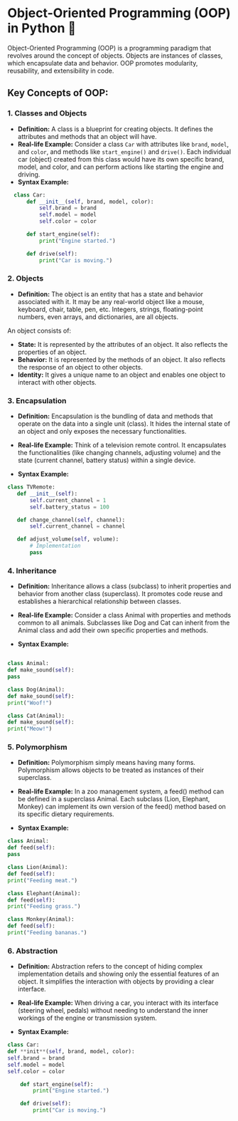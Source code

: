 # Object-Oriented Programming (OOP) in Python 🐍

Object-Oriented Programming (OOP) is a programming paradigm that revolves around the concept of objects. Objects are instances of classes, which encapsulate data and behavior. OOP promotes modularity, reusability, and extensibility in code.

## Key Concepts of OOP:

### 1. Classes and Objects

- **Definition:** A class is a blueprint for creating objects. It defines the attributes and methods that an object will have.
- **Real-life Example:** Consider a class `Car` with attributes like `brand`, `model`, and `color`, and methods like `start_engine()` and `drive()`. Each individual car (object) created from this class would have its own specific brand, model, and color, and can perform actions like starting the engine and driving.
- **Syntax Example:**

```python
  class Car:
      def __init__(self, brand, model, color):
          self.brand = brand
          self.model = model
          self.color = color

      def start_engine(self):
          print("Engine started.")

      def drive(self):
          print("Car is moving.")
```

### 2. Objects

- **Definition:** The object is an entity that has a state and behavior associated with it. It may be any real-world object like a mouse, keyboard, chair, table, pen, etc. Integers, strings, floating-point numbers, even arrays, and dictionaries, are all objects.

An object consists of:

- **State:** It is represented by the attributes of an object. It also reflects the properties of an object.
- **Behavior:** It is represented by the methods of an object. It also reflects the response of an object to other objects.
- **Identity:** It gives a unique name to an object and enables one object to interact with other objects.

### 3. Encapsulation

- **Definition:** Encapsulation is the bundling of data and methods that operate on the data into a single unit (class). It hides the internal state of an object and only exposes the necessary functionalities.

- **Real-life Example:** Think of a television remote control. It encapsulates the functionalities (like changing channels, adjusting volume) and the state (current channel, battery status) within a single device.

- **Syntax Example:**

```python
class TVRemote:
   def __init__(self):
       self.current_channel = 1
       self.battery_status = 100

   def change_channel(self, channel):
       self.current_channel = channel

   def adjust_volume(self, volume):
       # Implementation
       pass
```

### 4. Inheritance

- **Definition:** Inheritance allows a class (subclass) to inherit properties and behavior from another class (superclass). It promotes code reuse and establishes a hierarchical relationship between classes.

- **Real-life Example:** Consider a class Animal with properties and methods common to all animals. Subclasses like Dog and Cat can inherit from the Animal class and add their own specific properties and methods.

- **Syntax Example:**

```python

class Animal:
def make_sound(self):
pass

class Dog(Animal):
def make_sound(self):
print("Woof!")

class Cat(Animal):
def make_sound(self):
print("Meow!")
```

### 5. Polymorphism

- **Definition:** Polymorphism simply means having many forms. Polymorphism allows objects to be treated as instances of their superclass.

- **Real-life Example:** In a zoo management system, a feed() method can be defined in a superclass Animal. Each subclass (Lion, Elephant, Monkey) can implement its own version of the feed() method based on its specific dietary requirements.

- **Syntax Example:**

```python
class Animal:
def feed(self):
pass

class Lion(Animal):
def feed(self):
print("Feeding meat.")

class Elephant(Animal):
def feed(self):
print("Feeding grass.")

class Monkey(Animal):
def feed(self):
print("Feeding bananas.")
```

### 6. Abstraction

- **Definition:** Abstraction refers to the concept of hiding complex implementation details and showing only the essential features of an object. It simplifies the interaction with objects by providing a clear interface.

- **Real-life Example:** When driving a car, you interact with its interface (steering wheel, pedals) without needing to understand the inner workings of the engine or transmission system.

- **Syntax Example:**

```python
class Car:
def **init**(self, brand, model, color):
self.brand = brand
self.model = model
self.color = color

    def start_engine(self):
        print("Engine started.")

    def drive(self):
        print("Car is moving.")
```
